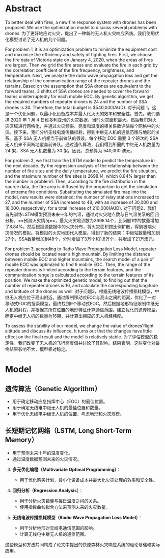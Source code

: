 # Abstract
To better deal with fires, a new fire response system with drones has been proposed. We use the optimization model to discuss several problems with drones.
为了更好地应对火灾，提出了一种新的无人机火灾响应系统。我们使用优化模型讨论了无人机的几个问题。

For problem 1, it is an optimization problem to minimize the equipment cost and maximize the efficiency and safety of fighting fires. First, we choose the fire data of Victoria state on January 4, 2020, when the areas of fires are largest. Then we grid the fire areas and evaluate the fire in each grid by the correlation coefficient of the fire frequency, brightness, and temperature. Next, we analyze the radio wave propagation loss and get the relationship of the communication range of the repeater drones and the terrains. Based on the assumption that SSA drones are equivalent to the forward teams, 3 shifts of SSA drones are needed to cover the forward teams uninterruptedly for each mobile EOC. By genetic algorithm, we get the required numbers of repeater drones is 24 and the number of SSA drones is 30. Therefore, the total budget is $540,000(AUD).
对于问题 1，这是一个优化问题，以最小化设备成本并最大化灭火的效率和安全性。首先，我们选择 2020 年 1 月 4 日维多利亚州的火灾数据，当时火灾面积最大。然后我们对火灾区域进行网格化，并通过火灾频率、亮度和温度的相关系数评估每个网格中的火灾。接下来，我们分析无线电波传播损耗，得到中继无人机的通信范围与地形的关系。基于 SSA 无人机相当于前锋队的假设，每个移动 EOC 需要 3 个班次的 SSA 无人机来不间断地覆盖前锋队。通过遗传算法，我们得到所需的中继无人机数量为 24 架，SSA 无人机数量为 30 架。因此，总预算为 540,000 澳元。

For problem 2, we first train the LSTM model to predict the temperature in the next decade. By the regression analysis of the relationship between the number of fire sites and the daily temperature, we predict the fire situation, and the maximum number of fire sites is 2698.14, which 8.84% larger than the number in problem1. Then, according to the fire distribution in the source data, the fire area is diffused by the proportion to get the simulation of extreme fire conditions. Substituting the simulated fire map into the model, new results were obtained: the number of relay stations increased to 27, and the number of SSA increased to 48, with an increase of 30,000 and 18,000, respectively, for a total increase of 210,000(AUD).
对于问题2，我们首先训练LSTM模型预测未来十年的气温，通过对火灾地点数与日气温关系的回归分析，==预测火灾情况==，最大火灾地点数为2698.14个，比问题1中的数量增加了8.84%。然后根据源数据中的火灾分布，将火灾面积按比例扩散，得到极端火灾情况的模拟。将模拟的火灾地图代入模型，得到了新的结果：中继站数量增加到27个，SSA数量增加到48个，分别增加了3万个和1.8万个，共增加了21万澳元。

For problem 3, according to Radio Wave Propagation Loss Model, repeater drones should be located near a high mountain. By limiting the distance between mobile EOC and higher mountains, the search model of a pair of mobile EOC was optimized to find 9 mobile EOC. Then, the range of the repeater drones is limited according to the terrain features, and the communication range is calculated according to the terrain features of its position. We make the optimized genetic model, to finding out that the number of repeater drones is 16, and calculate the corresponding longitude and latitude of the drones as well.
对于问题3，根据无线电波传播损耗模型，中继无人机应位于高山附近。通过限制移动式EOC与高山之间的距离，优化了一对移动式EOC的搜索模型，最终找到9个移动式EOC。然后根据地形特征限制中继无人机的射程，并根据其所在位置的地形特征计算通信范围。建立优化的遗传模型，确定中继无人机的数量为16架，并计算出相应的无人机经纬度。

To assess the stability of our model, we change the value of drones’flight altitude and discuss its influence. It turns out that the changes have little effect on the final result and the model is relatively stable.
为了评估模型的稳定性，我们改变了无人机的飞行高度值并讨论了其影响。结果表明，这些变化对最终结果影响不大，模型相对稳定。
# Model
## 遗传算法（Genetic Algorithm）
   - 用于确定移动应急指挥中心（EOC）的最佳位置。
   - 用于确定无线电中继无人机的最佳位置和数量。
   - 用于优化无线电中继无人机的位置，考虑地形和火灾规模。

## 长短期记忆网络（LSTM, Long Short-Term Memory）
   - 用于预测未来十年的温度变化。
   - 通过温度数据预测未来的火灾情况。

3. **多元优化编程（Multivariate Optimal Programming）**：
   - 用于优化购买计划，最小化设备成本并最大化火灾处理的效率和安全性。

4. **回归分析（Regression Analysis）**：
   - 用于分析火灾数量与每日温度之间的关系。
   - 使用指数曲线拟合方法来预测未来的火灾数量。

5. **无线电波传播损耗模型（Radio Wave Propagation Loss Model）**：
   - 用于分析地形对无线电通信范围的影响。
   - 计算无线电中继无人机的通信范围。

这些模型和方法共同构成了论文中提出的快速森林火灾响应系统的理论基础和实际应用。
